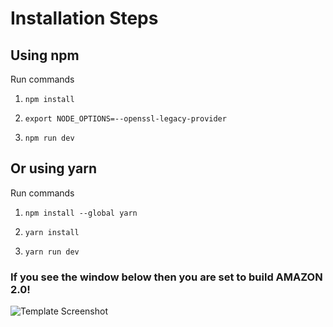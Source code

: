 # Installation Steps



## Using npm

Run commands

1) ```npm install```

2) ``` export NODE_OPTIONS=--openssl-legacy-provider  ```



2) ```npm run dev```


## Or using yarn

Run commands 

1) ```npm install --global yarn```

2) ```yarn install```

3) ```yarn run dev```


### If you see the window below then you are set to build AMAZON 2.0!

![Template Screenshot](TemplateScreenshot.jpg?raw=true "Template Screenshot")
